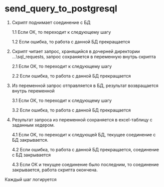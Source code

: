 # send_query_to_postgresql
1. Скрипт поднимает соединение с БД 

    1.1 Если ОК, то переходит к следующему шагу
    
    1.2 Если ошибка, то работа с данной БД прекращается
    
2. Скрипт читает запрос, хранящийся в дочерней директории ...\sql_requests, запрос сохраняется в переменную внутрь скрипта

    2.1 Если ОК, то переходит к следующему шагу
    
    2.2 Если ошибка, то работа с данной БД прекращается
    
3. Из переменной запрос отправляется в БД, результат возвращается внутрь переменной

    3.1 Если ОК, то переходит к следующему шагу
    
    3.2 Если ошибка, то работа с данной БД прекращается
    
4. Результат запроса из переменной сохраняется в excel-таблицу с заданным хедером.
 
    4.1 Если ОК, то переходит к следующей БД, текущее соединение с БД закрывается.
    
    4.2 Если ошибка, то работа с данной БД прекращается, соединение с БД закрывается
    
    4.3 Если ОК и текущее соединение было последним, то соединение закрывается, работа скрипта окончена.
    
Каждый шаг логируется


